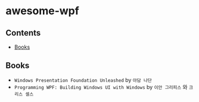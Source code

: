 # awesome-wpf

## Contents
- [Books](#books)

## Books
- `Windows Presentation Foundation Unleashed` by `아담 나단`
- `Programming WPF: Building Windows UI with Windows` by `이안 그리피스` 와 `크리스 셀스`
